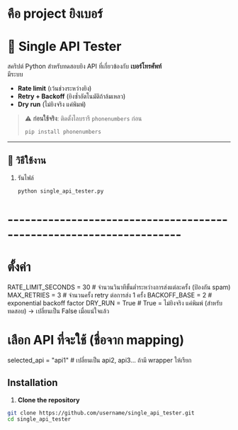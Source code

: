 # คือ project ยิงเบอร์

# 📱 Single API Tester  

สคริปต์ Python สำหรับทดสอบยิง API ที่เกี่ยวข้องกับ **เบอร์โทรศัพท์**  
มีระบบ  
- **Rate limit** (เว้นช่วงระหว่างยิง)  
- **Retry + Backoff** (ยิงซ้ำอัตโนมัติถ้าล้มเหลว)  
- **Dry run** (ไม่ยิงจริง แค่พิมพ์)

> ⚠️ **ก่อนใช้จริง**: ติดตั้งไลบรารี `phonenumbers` ก่อน  
> ```bash
> pip install phonenumbers
> ```

---

## 🚀 วิธีใช้งาน  

1. รันไฟล์  
   ```bash
   python single_api_tester.py

# --------------------------------------------------------------------
# ตั้งค่า
RATE_LIMIT_SECONDS = 30     # จำนวนวินาทีขั้นต่ำระหว่างการส่งแต่ละครั้ง (ป้องกัน spam)
MAX_RETRIES = 3             # จำนวนครั้ง retry ต่อการส่ง 1 ครั้ง
BACKOFF_BASE = 2            # exponential backoff factor
DRY_RUN = True              # True = ไม่ยิงจริง แค่พิมพ์ (สำหรับทดสอบ) -> เปลี่ยนเป็น False เมื่อแน่ใจแล้ว

# เลือก API ที่จะใช้ (ชื่อจาก mapping)
selected_api = "api1"  # เปลี่ยนเป็น api2, api3... ถ้ามี wrapper ให้เรียก

## Installation

1. **Clone the repository**

```bash
git clone https://github.com/username/single_api_tester.git
cd single_api_tester


